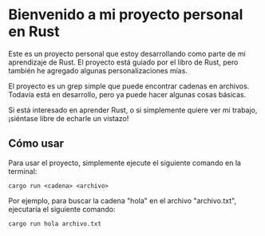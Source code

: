 # Bienvenido a mi proyecto personal en Rust

Este es un proyecto personal que estoy desarrollando como parte de mi aprendizaje de Rust. El proyecto está guiado por el libro de Rust, pero también he agregado algunas personalizaciones mías.

El proyecto es un grep simple que puede encontrar cadenas en archivos. Todavía está en desarrollo, pero ya puede hacer algunas cosas básicas.

Si está interesado en aprender Rust, o si simplemente quiere ver mi trabajo, ¡siéntase libre de echarle un vistazo!

## Cómo usar

Para usar el proyecto, simplemente ejecute el siguiente comando en la terminal:

`cargo run <cadena> <archivo>`

Por ejemplo, para buscar la cadena "hola" en el archivo "archivo.txt", ejecutaría el siguiente comando:

`cargo run hola archivo.txt`